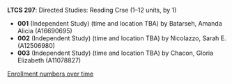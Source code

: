 **LTCS 297**: Directed Studies: Reading Crse (1–12 units, by 1)

- **001** (Independent Study) (time and location TBA) by Batarseh, Amanda Alicia (A16690695)
- **002** (Independent Study) (time and location TBA) by Nicolazzo, Sarah E. (A12506980)
- **003** (Independent Study) (time and location TBA) by Chacon, Gloria Elizabeth (A11078827)

[Enrollment numbers over time](./LTCS297.tsv)
